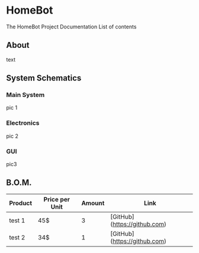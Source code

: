 # HomeBot
The HomeBot Project Documentation
List of contents

## About
text

## System Schematics
### Main System
pic 1
### Electronics
pic 2
### GUI
pic3

## B.O.M.
| Product | Price per Unit | Amount | Link | 
|---------|----------------|--------|------|
|test 1 | 45$ | 3 | [GitHub] (https://github.com) |
|test 2 | 34$ | 1 | [GitHub] (https://github.com) |
